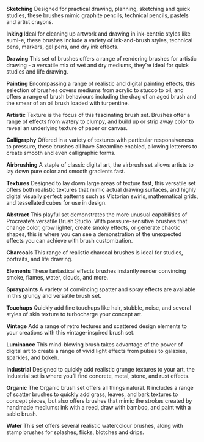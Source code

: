 **Sketching**
Designed for practical drawing, planning, sketching and quick studies, these brushes mimic graphite pencils, technical pencils, pastels and artist crayons.

**Inking**
Ideal for cleaning up artwork and drawing in ink-centric styles like sumi-e, these brushes include a variety of ink-and-brush styles, technical pens, markers, gel pens, and dry ink effects.

**Drawing**
This set of brushes offers a range of rendering brushes for artistic drawing - a versatile mix of wet and dry mediums, they’re ideal for quick studies and life drawing.

**Painting**
Encompassing a range of realistic and digital painting effects, this selection of brushes covers mediums from acrylic to stucco to oil, and offers a range of brush behaviours including the drag of an aged brush and the smear of an oil brush loaded with turpentine.

**Artistic**
Texture is the focus of this fascinating brush set. Brushes offer a range of effects from watery to clumpy, and build up or strip away color to reveal an underlying texture of paper or canvas.

**Calligraphy**
Offered in a variety of textures with particular responsiveness to pressure, these brushes all have Streamline enabled, allowing letterers to create smooth and even calligraphic forms.

**Airbrushing**
A staple of classic digital art, the airbrush set allows artists to lay down pure color and smooth gradients fast.

**Textures**
Designed to lay down large areas of texture fast, this versatile set offers both realistic textures that mimic actual drawing surfaces, and highly digital visually perfect patterns such as Victorian swirls, mathematical grids, and tessellated cubes for use in design.

**Abstract**
This playful set demonstrates the more unusual capabilities of Procreate’s versatile Brush Studio. With pressure-sensitive brushes that change color, grow lighter, create smoky effects, or generate chaotic shapes, this is where you can see a demonstration of the unexpected effects you can achieve with brush customization.

**Charcoals**
This range of realistic charcoal brushes is ideal for studies, portraits, and life drawing.

**Elements**
These fantastical effects brushes instantly render convincing smoke, flames, water, clouds, and more.

**Spraypaints**
A variety of convincing spatter and spray effects are available in this grungy and versatile brush set.

**Touchups**
Quickly add fine touchups like hair, stubble, noise, and several styles of skin texture to turbocharge your concept art.

**Vintage**
Add a range of retro textures and scattered design elements to your creations with this vintage-inspired brush set.

**Luminance**
This mind-blowing brush takes advantage of the power of digital art to create a range of vivid light effects from pulses to galaxies, sparkles, and bokeh.

**Industrial**
Designed to quickly add realistic grunge textures to your art, the Industrial set is where you’ll find concrete, metal, stone, and rust effects.

**Organic**
The Organic brush set offers all things natural. It includes a range of scatter brushes to quickly add grass, leaves, and bark textures to concept pieces, but also offers brushes that mimic the strokes created by handmade mediums: ink with a reed, draw with bamboo, and paint with a sable brush.

**Water**
This set offers several realistic watercolour brushes, along with stamp brushes for splashes, flicks, blotches and drips.
